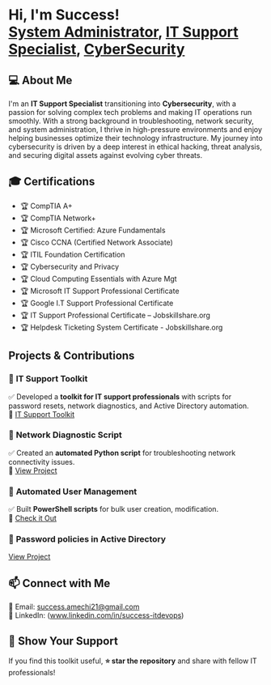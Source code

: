 <h1>Hi, I'm Success! <br/><a href="https://github.com/Success-ITdevops/Success-ITdevops/tree/main">System Administrator</a>, <a href=>IT Support Specialist</a>, <a href=>CyberSecurity</a> 

></a></h1>

## 💻 About Me
I'm an **IT Support Specialist** transitioning into **Cybersecurity**, with a passion for solving complex tech problems and making IT operations run smoothly. With a strong background in troubleshooting, network security, and system administration, I thrive in high-pressure environments and enjoy helping businesses optimize their technology infrastructure. My journey into cybersecurity is driven by a deep interest in ethical hacking, threat analysis, and securing digital assets against evolving cyber threats.


## 🎓 Certifications
- 🏆 CompTIA A+
- 🏆 CompTIA Network+
- 🏆 Microsoft Certified: Azure Fundamentals
- 🏆 Cisco CCNA (Certified Network Associate)
- 🏆 ITIL Foundation Certification
- 🏆 Cybersecurity and Privacy
- 🏆 Cloud Computing Essentials with Azure Mgt
- 🏆 Microsoft IT Support Professional Certificate
- 🏆 Google I.T Support Professional Certificate 
- 🏆 IT Support Professional Certificate – Jobskillshare.org
- 🏆 Helpdesk Ticketing System Certificate - Jobskillshare.org
  
##  Projects & Contributions
### 🔹 **IT Support Toolkit**
✅ Developed a **toolkit for IT support professionals** with scripts for password resets, network diagnostics, and Active Directory automation.  
🔗 [IT Support Toolkit](https://github.com/Success-ITdevops/IT-Support-Toolkit)

### 🔹 **Network Diagnostic Script**
✅ Created an **automated Python script** for troubleshooting network connectivity issues.  
🔗 [View Project](https://github.com/Success-ITdevops/Success-ITdevops/issues/6)

### 🔹 **Automated User Management**
✅ Built **PowerShell scripts** for bulk user creation, modification.    
🔗 [Check it Out](https://github.com/Success-ITdevops/Success-ITdevops/issues/3) 

 ### 🔹 **Password policies in Active Directory**
[View Project](https://github.com/Success-ITdevops/IT-Support-Toolkit#password-reset-script-powershell)

## 📫 Connect with Me
📧 Email: success.amechi21@gmail.com  
🔗 LinkedIn: (www.linkedin.com/in/success-itdevops)  

## 🌟 Show Your Support  
If you find this toolkit useful, **⭐ star the repository** and share with fellow IT professionals!

